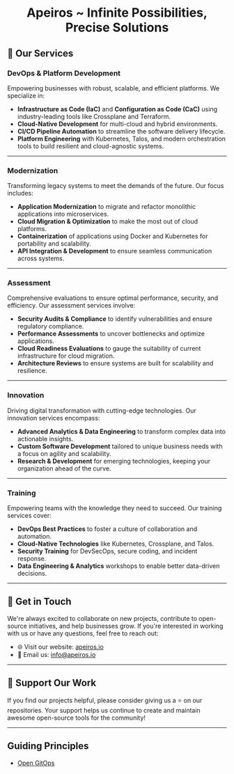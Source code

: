 <h1 align="center">Apeiros ~ Infinite Possibilities, Precise Solutions</h1>

## 🚀 Our Services

### **DevOps & Platform Development**

Empowering businesses with robust, scalable, and efficient platforms. We specialize in:

- **Infrastructure as Code (IaC)** and **Configuration as Code (CaC)** using industry-leading tools like Crossplane and Terraform.
- **Cloud-Native Development** for multi-cloud and hybrid environments.
- **CI/CD Pipeline Automation** to streamline the software delivery lifecycle.
- **Platform Engineering** with Kubernetes, Talos, and modern orchestration tools to build resilient and cloud-agnostic systems.

---

### **Modernization**

Transforming legacy systems to meet the demands of the future. Our focus includes:

- **Application Modernization** to migrate and refactor monolithic applications into microservices.
- **Cloud Migration & Optimization** to make the most out of cloud platforms.
- **Containerization** of applications using Docker and Kubernetes for portability and scalability.
- **API Integration & Development** to ensure seamless communication across systems.

---

### **Assessment**

Comprehensive evaluations to ensure optimal performance, security, and efficiency. Our assessment services involve:

- **Security Audits & Compliance** to identify vulnerabilities and ensure regulatory compliance.
- **Performance Assessments** to uncover bottlenecks and optimize applications.
- **Cloud Readiness Evaluations** to gauge the suitability of current infrastructure for cloud migration.
- **Architecture Reviews** to ensure systems are built for scalability and resilience.

---

### **Innovation**

Driving digital transformation with cutting-edge technologies. Our innovation services encompass:

- **Advanced Analytics & Data Engineering** to transform complex data into actionable insights.
- **Custom Software Development** tailored to unique business needs with a focus on agility and scalability.
- **Research & Development** for emerging technologies, keeping your organization ahead of the curve.

---

### **Training**

Empowering teams with the knowledge they need to succeed. Our training services cover:

- **DevOps Best Practices** to foster a culture of collaboration and automation.
- **Cloud-Native Technologies** like Kubernetes, Crossplane, and Talos.
- **Security Training** for DevSecOps, secure coding, and incident response.
- **Data Engineering & Analytics** workshops to enable better data-driven decisions.

---

## 🤝 Get in Touch

We're always excited to collaborate on new projects, contribute to open-source initiatives, and help businesses grow. If you're interested in working with us or have any questions, feel free to reach out:

- 🌐 Visit our website: [apeiros.io](https://apeiros.io)
- 📧 Email us: [info@apeiros.io](mailto:info@apeiros.io)

---

## 🌟 Support Our Work

If you find our projects helpful, please consider giving us a ⭐️ on our repositories. Your support helps us continue to create and maintain awesome open-source tools for the community!

---

## Guiding Principles

- [Open GitOps](https://github.com/open-gitops/documents)
